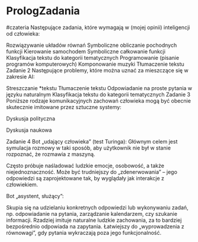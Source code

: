 # PrologZadania
#czateria 
Następujące zadania, które wymagają w (mojej opinii) inteligencji od człowieka:

Rozwiązywanie układów równań
Symboliczne obliczanie pochodnych funkcji
Kierowanie samochodem
Symboliczne całkowanie funkcji
Klasyfikacja tekstu do kategorii tematycznych
Programowanie (pisanie programów komputerowych)
Komponowanie muzyki
Tłumaczenie tekstu
Zadanie 2
Następujące problemy, które można uznać za mieszczące się w zakresie AI:

Streszczanie *tekstu
Tłumaczenie tekstu
Odpowiadanie na proste pytania w języku naturalnym
Klasyfikacja tekstu do kategorii tematycznych
Zadanie 3
Poniższe rodzaje komunikacyjnych zachowań człowieka mogą być obecnie skutecznie imitowane przez sztuczne systemy:

Dyskusja polityczna

Dyskusja naukowa

Zadanie 4
Bot „udający człowieka” (test Turinga): Głównym celem jest symulacja rozmowy w taki sposób, aby użytkownik nie był w stanie rozpoznać, że rozmawia z maszyną.

Często próbuje naśladować ludzkie emocje, osobowość, a także niejednoznaczność. Może być trudniejszy do „zdenerwowania” – jego odpowiedzi są zaprojektowane tak, by wyglądały jak interakcje z człowiekiem.

Bot „asystent, służący”:

Skupia się na udzielaniu konkretnych odpowiedzi lub wykonywaniu zadań, np. odpowiadanie na pytania, zarządzanie kalendarzem, czy szukanie informacji. Rzadziej imituje naturalne ludzkie zachowania, za to bardziej bezpośrednio odpowiada na zapytania. Łatwiejszy do „wyprowadzenia z równowagi”, gdy pytania wykraczają poza jego funkcjonalność.
